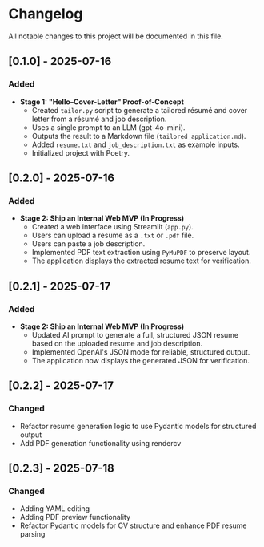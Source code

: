 # Changelog

All notable changes to this project will be documented in this file.

## [0.1.0] - 2025-07-16

### Added
- **Stage 1: "Hello–Cover-Letter" Proof-of-Concept**
  - Created `tailor.py` script to generate a tailored résumé and cover letter from a résumé and job description.
  - Uses a single prompt to an LLM (gpt-4o-mini).
  - Outputs the result to a Markdown file (`tailored_application.md`).
  - Added `resume.txt` and `job_description.txt` as example inputs.
  - Initialized project with Poetry.

## [0.2.0] - 2025-07-16

### Added
- **Stage 2: Ship an Internal Web MVP (In Progress)**
  - Created a web interface using Streamlit (`app.py`).
  - Users can upload a resume as a `.txt` or `.pdf` file.
  - Users can paste a job description.
  - Implemented PDF text extraction using `PyMuPDF` to preserve layout.
  - The application displays the extracted resume text for verification.

## [0.2.1] - 2025-07-17

### Added
- **Stage 2: Ship an Internal Web MVP (In Progress)**
  - Updated AI prompt to generate a full, structured JSON resume based on the uploaded resume and job description.
  - Implemented OpenAI's JSON mode for reliable, structured output.
  - The application now displays the generated JSON for verification.

## [0.2.2] - 2025-07-17

### Changed
- Refactor resume generation logic to use Pydantic models for structured output
- Add PDF generation functionality using rendercv

## [0.2.3] - 2025-07-18

### Changed
- Adding YAML editing
- Adding PDF preview functionality
- Refactor Pydantic models for CV structure and enhance PDF resume parsing